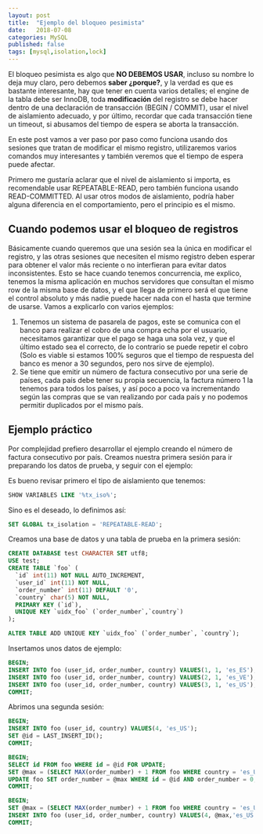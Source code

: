 ```yaml
---
layout: post
title:  "Ejemplo del bloqueo pesimista"
date:   2018-07-08
categories: MySQL
published: false
tags: [mysql,isolation,lock]
---
```


El bloqueo pesimista es algo que **NO DEBEMOS USAR**, incluso su nombre lo deja muy claro, pero debemos **saber ¿porque?**, y la verdad es que es bastante interesante, hay que tener en cuenta varios detalles; el engine de la tabla debe ser InnoDB, toda **modificación** del registro se debe hacer dentro de una declaración de transacción (BEGIN / COMMIT), usar el nivel de aislamiento adecuado, y por último, recordar que cada transacción tiene un timeout, si abusamos del tiempo de espera se aborta la transacción.

En este post vamos a ver paso por paso como funciona usando dos sesiones que tratan de modificar el mismo registro, utilizaremos varios comandos muy interesantes y también veremos que el tiempo de espera puede afectar.

Primero me gustaría aclarar que el nivel de aislamiento si importa, es recomendable usar REPEATABLE-READ, pero también funciona usando READ-COMMITTED. Al usar otros modos de aislamiento, podría haber alguna diferencia en el comportamiento, pero el principio es el mismo.

## Cuando podemos usar el bloqueo de registros

Básicamente cuando queremos que una sesión sea la única en modificar el registro, y las otras sesiones que necesiten el mismo registro deben esperar para obtener el valor más reciente o no interfieran para evitar datos inconsistentes. Esto se hace cuando tenemos concurrencia, me explico, tenemos la misma aplicación en muchos servidores que consultan el mismo row de la misma base de datos, y el que llega de primero será el que tiene el control absoluto y más nadie puede hacer nada con el hasta que termine de usarse. Vamos a explicarlo con varios ejemplos:

1. Tenemos un sistema de pasarela de pagos, este se comunica con el banco para realizar el cobro de una compra echa por el usuario, necesitamos garantizar que el pago se haga una sola vez, y que el último estado sea el correcto, de lo contrario se puede repetir el cobro (Solo es viable si estamos 100% seguros que el tiempo de respuesta del banco es menor a 30 segundos, pero nos sirve de ejemplo).
2. Se tiene que emitir un número de factura consecutivo por una serie de países, cada país debe tener su propia secuencia, la factura número 1 la tenemos para todos los países, y así poco a poco va incrementando según las compras que se van realizando por cada país y no podemos permitir duplicados por el mismo país.

## Ejemplo práctico

Por complejidad prefiero desarrollar el ejemplo creando el número de factura consecutivo por país. Creamos nuestra primera sesión para ir preparando los datos de prueba, y seguir con el ejemplo:

Es bueno revisar primero el tipo de aislamiento que tenemos:

```SQL
SHOW VARIABLES LIKE '%tx_iso%';
```

Sino es el deseado, lo definimos así:

```SQL
SET GLOBAL tx_isolation = 'REPEATABLE-READ';
```

Creamos una base de datos y una tabla de prueba en la primera sesión:

```SQL
CREATE DATABASE test CHARACTER SET utf8;
USE test;
CREATE TABLE `foo` (
  `id` int(11) NOT NULL AUTO_INCREMENT,
  `user_id` int(11) NOT NULL,
  `order_number` int(11) DEFAULT '0',
  `country` char(5) NOT NULL,
  PRIMARY KEY (`id`),
  UNIQUE KEY `uidx_foo` (`order_number`,`country`)
);

ALTER TABLE ADD UNIQUE KEY `uidx_foo` (`order_number`, `country`);
```

Insertamos unos datos de ejemplo:

```SQL
BEGIN;
INSERT INTO foo (user_id, order_number, country) VALUES(1, 1, 'es_ES');
INSERT INTO foo (user_id, order_number, country) VALUES(2, 1, 'es_VE');
INSERT INTO foo (user_id, order_number, country) VALUES(3, 1, 'es_US');
COMMIT;
```

Abrimos una segunda sesión:

```SQL
BEGIN;
INSERT INTO foo (user_id, country) VALUES(4, 'es_US');
SET @id = LAST_INSERT_ID();
COMMIT;

BEGIN;
SELECT id FROM foo WHERE id = @id FOR UPDATE;
SET @max = (SELECT MAX(order_number) + 1 FROM foo WHERE country = 'es_US');
UPDATE foo SET order_number = @max WHERE id = @id AND order_number = 0;
COMMIT;
```

```SQL
BEGIN;
SET @max = (SELECT MAX(order_number) + 1 FROM foo WHERE country = 'es_US');
INSERT INTO foo (user_id, order_number, country) VALUES(4, @max,'es_US');
COMMIT;
```
